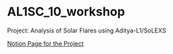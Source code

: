 # AL1SC_10_workshop

Project: Analysis of Solar Flares using Aditya-L1/SoLEXS

[Notion Page for the Project](https://www.notion.so/Aditya-L1-10th-Workshop-Project-1f2b6757cd8e808d9982f0f135325ceb?pvs=4)
